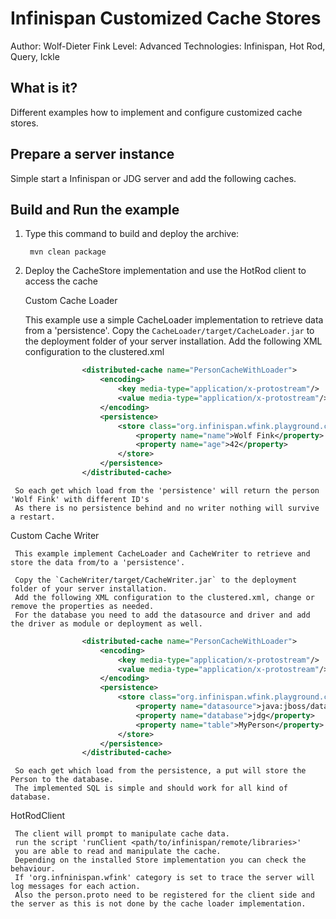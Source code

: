 Infinispan Customized Cache Stores
==================================

Author: Wolf-Dieter Fink
Level: Advanced
Technologies: Infinispan, Hot Rod, Query, Ickle


What is it?
-----------

Different examples how to implement and configure customized cache stores.



Prepare a server instance
-------------
Simple start a Infinispan or JDG server and add the following caches.

Build and Run the example
-------------------------
1. Type this command to build and deploy the archive:

        mvn clean package

2. Deploy the CacheStore implementation and use the HotRod client to access the cache

   Custom Cache Loader
 
     This example use a simple CacheLoader implementation to retrieve data from a 'persistence'.
     Copy the `CacheLoader/target/CacheLoader.jar` to the deployment folder of your server installation.
     Add the following XML configuration to the clustered.xml

```xml
                <distributed-cache name="PersonCacheWithLoader">
                    <encoding>
                        <key media-type="application/x-protostream"/>
                        <value media-type="application/x-protostream"/>
                    </encoding>
                    <persistence>
                        <store class="org.infinispan.wfink.playground.cacheloader.impl.CustomCacheLoader">
                            <property name="name">Wolf Fink</property>
                            <property name="age">42</property>
                        </store>
                    </persistence>
                </distributed-cache>
```

     So each get which load from the 'persistence' will return the person 'Wolf Fink' with different ID's
     As there is no persistence behind and no writer nothing will survive a restart.


   Custom Cache Writer
 
     This example implement CacheLoader and CacheWriter to retrieve and store the data from/to a 'persistence'.

     Copy the `CacheWriter/target/CacheWriter.jar` to the deployment folder of your server installation.
     Add the following XML configuration to the clustered.xml, change or remove the properties as needed.
     For the database you need to add the datasource and driver and add the driver as module or deployment as well.

```xml
                <distributed-cache name="PersonCacheWithLoader">
                    <encoding>
                        <key media-type="application/x-protostream"/>
                        <value media-type="application/x-protostream"/>
                    </encoding>
                    <persistence>
                        <store class="org.infinispan.wfink.playground.cacheloader.impl.CustomCacheWriter">
                            <property name="datasource">java:jboss/datasources/mySQLDS</property>
                            <property name="database">jdg</property>
                            <property name="table">MyPerson</property>
                        </store>
                    </persistence>
                </distributed-cache>
```

     So each get which load from the persistence, a put will store the Person to the database.
     The implemented SQL is simple and should work for all kind of database.


   HotRodClient
 
     The client will prompt to manipulate cache data.
     run the script 'runClient <path/to/infinispan/remote/libraries>'
     you are able to read and manipulate the cache.
     Depending on the installed Store implementation you can check the behaviour.
     If 'org.infninispan.wfink' category is set to trace the server will log messages for each action.
     Also the person.proto need to be registered for the client side and the server as this is not done by the cache loader implementation.
